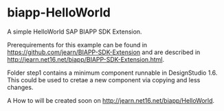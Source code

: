 # biapp-HelloWorld
A simple HelloWorld SAP BIAPP SDK Extension.

Prerequirements for this example can be found in https://github.com/jearn/BIAPP-SDK-Extension and are described in http://jearn.net16.net/biapp/BIAPP-SDK-Extension.html.

Folder step1 contains a minimum component runnable in DesignStudio 1.6.
This could be used to cretae a new component via copying and less changes.

A How to will be created soon on http://jearn.net16.net/biapp/HelloWorld.
